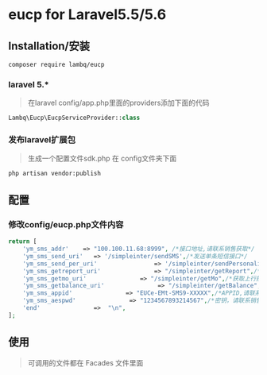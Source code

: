 # eucp for Laravel5.5/5.6

## Installation/安装
```shell
composer require lambq/eucp
```

### laravel 5.*
> 在laravel config/app.php里面的providers添加下面的代码

```php
Lambq\Eucp\EucpServiceProvider::class
```

### 发布laravel扩展包
> 生成一个配置文件sdk.php 在 config文件夹下面

```shell
php artisan vendor:publish
```

## 配置

### 修改config/eucp.php文件内容

```php
return [
    'ym_sms_addr'    => "100.100.11.68:8999", /*接口地址,请联系销售获取*/
    'ym_sms_send_uri'   => '/simpleinter/sendSMS',/*发送单条短信接口*/
    'ym_sms_send_per_uri'                => '/simpleinter/sendPersonalitySMS',/*发送个性短信接口*/
    'ym_sms_getreport_uri'               => "/simpleinter/getReport",/*获取状态报告接口*/
    'ym_sms_getmo_uri'               => "/simpleinter/getMo",/*获取上行接口*/
    'ym_sms_getbalance_uri'               => "/simpleinter/getBalance",/*获取余额接口*/
    'ym_sms_appid'               => "EUCe-EMt-SMS9-XXXXX",/*APPID,请联系销售或者在页面获取*/
    'ym_sms_aespwd'               => "1234567893214567",/*密钥，请联系销售或者在页面获取*/
    'end'               =>  "\n",
];
```
## 使用
> 可调用的文件都在 Facades 文件里面